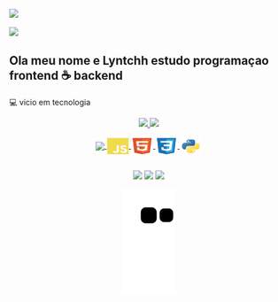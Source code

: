![](https://komarev.com/ghpvc/?username=your-github-Lyntchh&color=E11F84)

![](https://readme-typing-svg.herokuapp.com/?font=Architects+Daughter&color=E11F84size=25&lines=Hi👋🏻,+Welcome+to+my+Github+page;+I%27m+Lyntchh;estudando+programaçao☕)


## Ola meu nome e Lyntchh estudo programaçao frontend ☕ backend

💻 vicio em tecnologia

<div align="center">
  <a href="https://github.com/Lyntchh">
  <img height="180em" src="https://github-readme-stats.vercel.app/api?username=Lyntchh&show_icons=true&theme=dark&include_all_commits=true&count_private=true"/>
  <img height="180em" src="https://github-readme-stats.vercel.app/api/top-langs/?username=Lyntchh&layout=compact&langs_count=7&theme=dark"/>
<div style="display: inline_block"><br>
  <img height="180em"  align="center" src="https://github-readme-stats.vercel.app/api/top-langs/?username=Lyntchh&layout=compact&langs_count=7&theme=react" />
  <img align="center" alt="Lyntchh-Js" height="30" width="40" src="https://raw.githubusercontent.com/devicons/devicon/master/icons/javascript/javascript-plain.svg">
  <img align="center" alt="Lyntchh-HTML" height="30" width="40" src="https://raw.githubusercontent.com/devicons/devicon/master/icons/html5/html5-original.svg">
  <img align="center" alt="Lyntchh-CSS" height="30" width="40" src="https://raw.githubusercontent.com/devicons/devicon/master/icons/css3/css3-original.svg">
  <img align="center" alt="Lyntchh-Python" height="30" width="40" src="https://raw.githubusercontent.com/devicons/devicon/master/icons/python/python-original.svg">
</div>
  
  ##
 
<div> 

 <a href="https://discord.gg/#8875" target="_blank"><img src="https://img.shields.io/badge/Discord-7289DA?style=for-the-badge&logo=discord&logoColor=white" target="_blank"></a> 
  <a href = "mailto:informaticaislife1@gmail.com"><img src="https://img.shields.io/badge/-Gmail-%23333?style=for-the-badge&logo=gmail&logoColor=white" target="_blank"></a>
  <a href="https://www.linkedin.com/in/luiz-oliveira-871318240" target="_blank"><img src="https://img.shields.io/badge/-LinkedIn-%230077B5?style=for-the-badge&logo=linkedin&logoColor=white" target="_blank"></a> 
 
<p align="center"> 

  ![Snake animation](https://github.com/Lyntchh/Lyntchh/blob/output/github-contribution-grid-snake.svg)
 </p>
